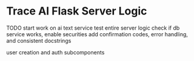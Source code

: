 # Trace AI Flask Server Logic

TODO
start work on ai text service
test entire server logic
check if db service works, enable securities
add confirmation codes, error handling, and consistent docstrings

user creation and auth
subcomponents
